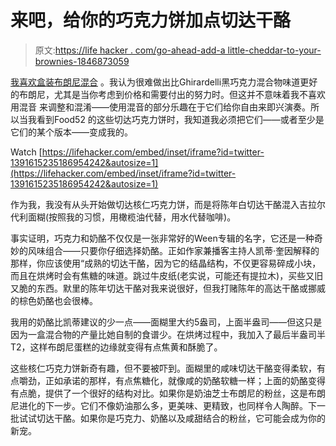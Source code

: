 # 来吧，给你的巧克力饼加点切达干酪

> 原文:[https://life hacker . com/go-ahead-add-a little-cheddar-to-your-brownies-1846873059](https://lifehacker.com/go-ahead-add-a-little-cheddar-to-your-brownies-1846873059)

[我喜欢盒装布朗尼混合](https://skillet.lifehacker.com/an-ode-to-boxed-mix-brownies-1828685632) 。我认为很难做出比Ghirardelli黑巧克力混合物味道更好的布朗尼，尤其是当你考虑到价格和需要付出的努力时。但这并不意味着我不喜欢用混音 来调整和混淆——使用混音的部分乐趣在于它们给你自由来即兴演奏。所以当我看到Food52 的这些切达巧克力饼时，我知道我必须把它们——或者至少是它们的某个版本——变成我的。

Watch [https://lifehacker.com/embed/inset/iframe?id=twitter-1391615235186954242&autosize=1](https://lifehacker.com/embed/inset/iframe?id=twitter-1391615235186954242&autosize=1) 

作为我，我没有从头开始做切达核仁巧克力饼，而是将陈年白切达干酪混入吉拉尔代利面糊(按照我的习惯，用橄榄油代替，用水代替咖啡)。

事实证明，巧克力和奶酪不仅仅是一张非常好的Ween专辑的名字，它还是一种奇妙的风味组合——只要你仔细选择奶酪。正如作家兼播客主持人凯蒂·奎因解释的那样，你应该使用“成熟的切达干酪，因为它的结晶结构，不仅更容易碎成小块，而且在烘烤时会有焦糖的味道。跳过牛皮纸(老实说，可能还有提拉木)，买些又旧又脆的东西。默里的陈年切达干酪对我来说很好，但我打赌陈年的高达干酪或挪威的棕色奶酪也会很棒。

我用的奶酪比凯蒂建议的少一点——面糊里大约5盎司，上面半盎司——但这只是因为一盒混合物的产量比她自制的食谱少。在烘烤过程中，我加入了最后半盎司半T2，这样布朗尼蛋糕的边缘就变得有点焦黄和酥脆了。

这些核仁巧克力饼新奇有趣，但不要被吓到。面糊里的咸味切达干酪变得柔软，有点嚼劲，正如承诺的那样，有点焦糖化，就像咸的奶酪软糖一样；上面的奶酪变得有点脆，提供了一个很好的结构对比。如果你是奶油芝士布朗尼的粉丝，这是布朗尼进化的下一步。它们不像奶油那么多，更美味、更精致，也同样令人陶醉。下一批试试切达干酪。如果你是巧克力、奶酪以及咸甜结合的粉丝，它可能会成为你的新宠。